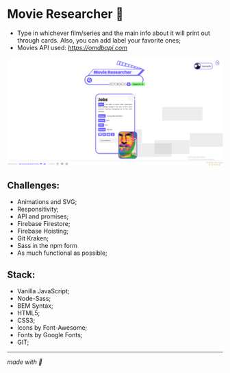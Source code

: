 # Movie Researcher :cinema:

-  Type in whichever film/series and the main info about it will print out through cards. Also, you can add label your favorite ones;
-  Movies API used: *https://omdbapi.com*

![screenshot](public/resources/img/screenshot.png)

## Challenges:

-  Animations and SVG;
-  Responsitivity;
-  API and promises;
-  Firebase Firestore;
-  Firebase Hoisting;
-  Git Kraken;
-  Sass in the npm form
-  As much functional as possible;

## Stack:

-  Vanilla JavaScript;
-  Node-Sass;
-  BEM Syntax;
-  HTML5;
-  CSS3;
-  Icons by Font-Awesome;
-  Fonts by Google Fonts;
-  GIT;

---

_made with :purple_heart:_
